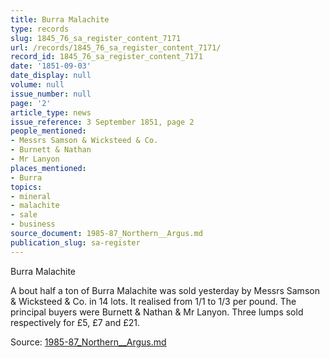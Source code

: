 ```yaml
---
title: Burra Malachite
type: records
slug: 1845_76_sa_register_content_7171
url: /records/1845_76_sa_register_content_7171/
record_id: 1845_76_sa_register_content_7171
date: '1851-09-03'
date_display: null
volume: null
issue_number: null
page: '2'
article_type: news
issue_reference: 3 September 1851, page 2
people_mentioned:
- Messrs Samson & Wicksteed & Co.
- Burnett & Nathan
- Mr Lanyon
places_mentioned:
- Burra
topics:
- mineral
- malachite
- sale
- business
source_document: 1985-87_Northern__Argus.md
publication_slug: sa-register
---
```


Burra Malachite

A bout half a ton of Burra Malachite was sold yesterday by Messrs Samson & Wicksteed & Co. in 14 lots.  It realised from 1/1 to 1/3 per pound.  The principal buyers were Burnett & Nathan & Mr Lanyon.  Three lumps sold respectively for £5, £7 and £21.

Source: [1985-87_Northern__Argus.md](/downloads/markdown/1985-87_Northern__Argus.md)
